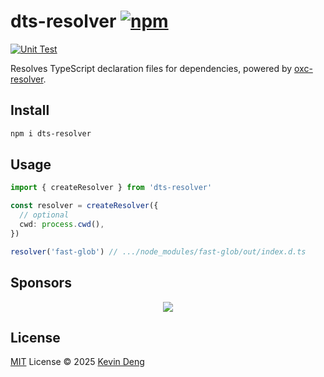 # dts-resolver [![npm](https://img.shields.io/npm/v/dts-resolver.svg)](https://npmjs.com/package/dts-resolver)

[![Unit Test](https://github.com/sxzz/dts-resolver/actions/workflows/unit-test.yml/badge.svg)](https://github.com/sxzz/dts-resolver/actions/workflows/unit-test.yml)

Resolves TypeScript declaration files for dependencies, powered by [oxc-resolver](https://oxc.rs/docs/guide/usage/resolver.html).

## Install

```bash
npm i dts-resolver
```

## Usage

```ts
import { createResolver } from 'dts-resolver'

const resolver = createResolver({
  // optional
  cwd: process.cwd(),
})

resolver('fast-glob') // .../node_modules/fast-glob/out/index.d.ts
```

## Sponsors

<p align="center">
  <a href="https://cdn.jsdelivr.net/gh/sxzz/sponsors/sponsors.svg">
    <img src='https://cdn.jsdelivr.net/gh/sxzz/sponsors/sponsors.svg'/>
  </a>
</p>

## License

[MIT](./LICENSE) License © 2025 [Kevin Deng](https://github.com/sxzz)

